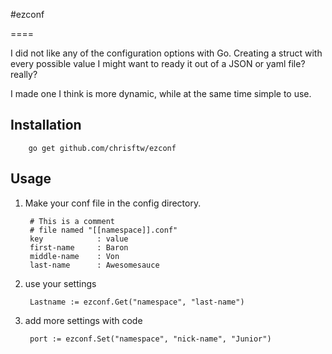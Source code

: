 #ezconf

====

I did not like any of the configuration options with Go.   Creating a struct with every possible value I might want to ready it out of a JSON or yaml file?  really?

I made one I think is more dynamic, while at the same time simple to use.


## Installation

        go get github.com/chrisftw/ezconf

## Usage

1. Make your conf file in the config directory.

        # This is a comment
        # file named "[[namespace]].conf"
        key            : value
        first-name     : Baron
        middle-name    : Von
        last-name      : Awesomesauce

2. use your settings

        Lastname := ezconf.Get("namespace", "last-name")

3. add more settings with code

        port := ezconf.Set("namespace", "nick-name", "Junior")
